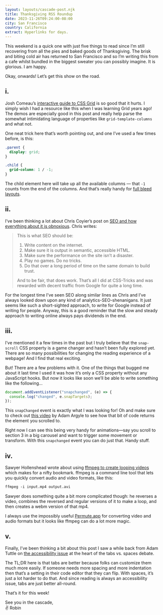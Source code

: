 ```yaml
---
layout: layouts/cascade-post.njk
title: Thanksgiving RSS Roundup
date: 2023-11-26T09:24:00-08:00
city: San Francisco
country: California
extract: Hyperlinks for days.
---
```


This weekend is a quick one with just five things to read since I’m still recovering from all the pies and baked goods of Thanksgiving. The brisk and biting cold air has returned to San Francisco and so I’m writing this from a cafe whilst bundled in the biggest sweater you can possibly imagine. It is glorious. I am happy.

Okay, onwards! Let’s get this show on the road.

## i.

Josh Comeau’s [interactive guide to CSS Grid](https://www.joshwcomeau.com/css/interactive-guide-to-grid/) is so good that it hurts. I simply wish I had a resource like this when I was learning Grid years ago! The demos are especially good in this post and really help parse the somewhat intimidating language of properties like `grid-template-columns` and what not.

One neat trick here that’s worth pointing out, and one I’ve used a few times before, is this:

```css
.parent {
  display: grid;
}

.child {
  grid-column: 1 / -1;
}
```

The child element here will take up all the available columns — that `-1` counts from the end of the columns. And that’s really handy for [full bleed layouts](https://www.joshwcomeau.com/css/full-bleed/).

## ii.

I’ve been thinking a lot about Chris Coyier’s post on [SEO and how everything about it is obnoxious](https://chriscoyier.net/2023/11/08/everything-about-seo-is-obnoxious/). Chris writes:

> This is what SEO should be:
>
> 1. Write content on the internet.
> 2. Make sure it is output in semantic, accessible HTML.
> 3. Make sure the performance on the site isn’t a disaster.
> 4. Play no games. Do no tricks.
> 5. Do that over a long period of time on the same domain to build trust.
>
> And to be fair, that does work. That’s all I did at CSS-Tricks and was rewarded with decent traffic from Google for quite a long time.

For the longest time I’ve seen SEO along similar lines as Chris and I’ve always looked down upon any kind of analytics-SEO-shenanigans. It just seems like such a short-sighted approach, to write for Google instead of writing for people. Anyway, this is a good reminder that the slow and steady approach to writing online always pays dividends in the end.

## iii.

I’ve mentioned it a few times in the past but I truly believe that the `snap-scroll` CSS property is a game changer and hasn’t been fully explored yet. There are so many possibilities for changing the reading experience of a webpage! And I find that real exciting.

But! There are a few problems with it. One of the things that bugged me about it last time I used it was how it’s only a CSS property without any JavaScript hooks. But now it looks like soon we’ll be able to write something like the following...

```js
document.addEventListener("snapchanged", (e) => {
  console.log("changed", e.snapTargets);
});
```

This `snapChanged` event is exactly what I was looking for! Oh and make sure to check out [this video](https://front-end.social/@argyleink/111450779294496273) by Adam Argyle to see how that bit of code returns the element you scrolled to.

Right now I can see this being very handy for animations—say you scroll to section 3 in a big carousel and want to trigger some movement or transform. With this `snapchanged` event you can do just that. Handy stuff.

## iv.

Sawyer Hollenshead wrote about using [ffmpeg to create looping videos](https://www.sawyer.soy/blog/create-looping-videos-with-ffmpeg) which makes for a nifty bookmark. ffmpeg is a command line tool that lets you quickly convert audio and video formats, like this:

```html
ffmpeg -i input.mp4 output.avi
```

Sawyer does something quite a bit more complicated though: he reverses a video, combines the reversed and regular versions of it to make a loop, and then creates a webm version of that mp4.

I always use the impossibly useful [Permute.app](https://software.charliemonroe.net/permute/) for converting video and audio formats but it looks like ffmpeg can do a lot more magic.

## v.

Finally, I’ve been thinking a bit about this post I saw a while back from Adam Tuttle on [the accessibility issue](https://adamtuttle.codes/blog/2021/tabs-vs-spaces-its-an-accessibility-issue/) at the heart of the tabs vs. spaces debate.

The TL;DR here is that tabs are better because folks can customize them much more easily. If someone needs more spacing and more indentation then that’s a setting in their code editor that they can flip. With spaces, it’s just a lot harder to do that. And since reading is always an accessibility issue, tabs are just better all-round.

That’s it for this week!

See you in the cascade, <br/>
✌️ Robin

<br/>
<br/>
<br/>
